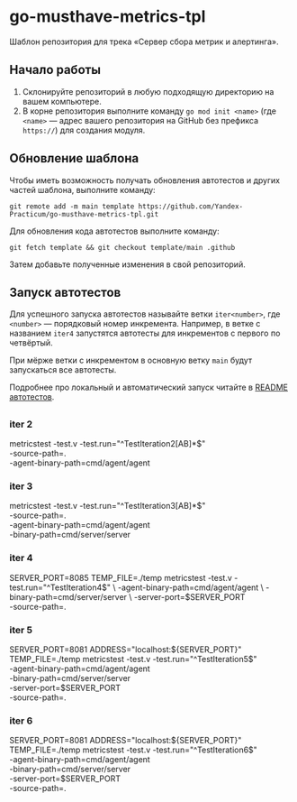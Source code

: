 # go-musthave-metrics-tpl

Шаблон репозитория для трека «Сервер сбора метрик и алертинга».

## Начало работы

1. Склонируйте репозиторий в любую подходящую директорию на вашем компьютере.
2. В корне репозитория выполните команду `go mod init <name>` (где `<name>` — адрес вашего репозитория на GitHub без префикса `https://`) для создания модуля.

## Обновление шаблона

Чтобы иметь возможность получать обновления автотестов и других частей шаблона, выполните команду:

```
git remote add -m main template https://github.com/Yandex-Practicum/go-musthave-metrics-tpl.git
```

Для обновления кода автотестов выполните команду:

```
git fetch template && git checkout template/main .github
```

Затем добавьте полученные изменения в свой репозиторий.

## Запуск автотестов

Для успешного запуска автотестов называйте ветки `iter<number>`, где `<number>` — порядковый номер инкремента. Например, в ветке с названием `iter4` запустятся автотесты для инкрементов с первого по четвёртый.

При мёрже ветки с инкрементом в основную ветку `main` будут запускаться все автотесты.

Подробнее про локальный и автоматический запуск читайте в [README автотестов](https://github.com/Yandex-Practicum/go-autotests).


## 

### iter 2 

metricstest -test.v -test.run="^TestIteration2[AB]*$" \
            -source-path=. \
            -agent-binary-path=cmd/agent/agent

### iter 3

metricstest -test.v -test.run="^TestIteration3[AB]*$" \
            -source-path=. \
            -agent-binary-path=cmd/agent/agent \
            -binary-path=cmd/server/server

### iter 4

SERVER_PORT=8085
          TEMP_FILE=./temp
          metricstest -test.v -test.run="^TestIteration4$" \
            -agent-binary-path=cmd/agent/agent \
            -binary-path=cmd/server/server \
            -server-port=$SERVER_PORT \
            -source-path=.


### iter 5

SERVER_PORT=8081
          ADDRESS="localhost:${SERVER_PORT}"
          TEMP_FILE=./temp
          metricstest -test.v -test.run="^TestIteration5$" \
            -agent-binary-path=cmd/agent/agent \
            -binary-path=cmd/server/server \
            -server-port=$SERVER_PORT \
            -source-path=.


### iter 6

SERVER_PORT=8081
          ADDRESS="localhost:${SERVER_PORT}"
          TEMP_FILE=./temp
          metricstest -test.v -test.run="^TestIteration6$" \
            -agent-binary-path=cmd/agent/agent \
            -binary-path=cmd/server/server \
            -server-port=$SERVER_PORT \
            -source-path=.